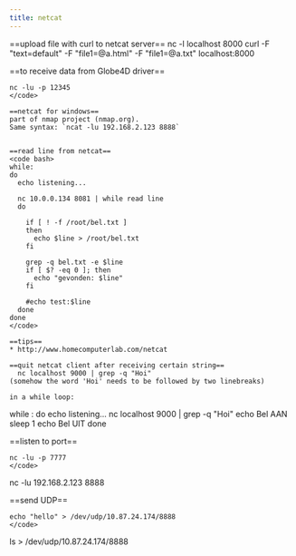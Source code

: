 ```yaml
---
title: netcat
---
```


==upload file with curl to netcat server==
  nc -l localhost 8000
  curl -F "text=default" -F "file1=@a.html" -F "file1=@a.txt" localhost:8000


==to receive data from Globe4D driver==
```
nc -lu -p 12345
</code>

==netcat for windows==
part of nmap project (nmap.org).
Same syntax: `ncat -lu 192.168.2.123 8888`


==read line from netcat==
<code bash>
while:
do
  echo listening...

  nc 10.0.0.134 8081 | while read line
  do

    if [ ! -f /root/bel.txt ]
    then
      echo $line > /root/bel.txt
    fi

    grep -q bel.txt -e $line
    if [ $? -eq 0 ]; then
      echo "gevonden: $line"
    fi

    #echo test:$line
  done
done
</code>

==tips==
* http://www.homecomputerlab.com/netcat

==quit netcat client after receiving certain string==
  nc localhost 9000 | grep -q "Hoi"
(somehow the word 'Hoi' needs to be followed by two linebreaks)

in a while loop:
```
while :
do
  echo listening...
  nc localhost 9000 | grep -q "Hoi"
  echo Bel AAN
  sleep 1
  echo Bel UIT
done
</code>

==listen to port==
```
nc -lu -p 7777
</code>

```
nc -lu 192.168.2.123 8888
</code>

==send UDP==
```
echo "hello" > /dev/udp/10.87.24.174/8888
</code>
```
ls > /dev/udp/10.87.24.174/8888
</code>
